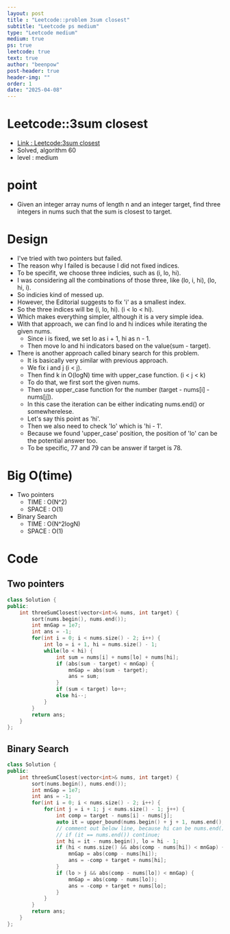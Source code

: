 ```yaml
---
layout: post
title : "Leetcode::problem 3sum closest"
subtitle: "Leetcode ps medium"
type: "Leetcode medium"
medium: true
ps: true
leetcode: true
text: true
author: "beenpow"
post-header: true
header-img: ""
order: 1
date: "2025-04-08"
---
```


# Leetcode::3sum closest
- [Link : Leetcode:3sum closest](https://leetcode.com/problems/3sum-closest/description/)
- Solved, algorithm 60
- level : medium

# point
- Given an integer array nums of length n and an integer target, find three integers in nums such that the sum is closest to target.

# Design
- I've tried with two pointers but failed.
- The reason why I failed is because I did not fixed indices.
- To be specifit, we choose three indicies, such as (i, lo, hi).
- I was considering all the combinations of those three, like (lo, i, hi), (lo, hi, i).
- So indicies kind of messed up.
- However, the Editorial suggests to fix 'i' as a smallest index.
- So the three indices will be (i, lo, hi). (i < lo < hi).
- Which makes everything simpler, although it is a very simple idea.
- With that approach, we can find lo and hi indices while iterating the given nums.
  - Since i is fixed, we set lo as i + 1, hi as n - 1.
  - Then move lo and hi indicators based on the value(sum - target).
- There is another approach called binary search for this problem.
    - It is basically very similar with previous approach.
    - We fix i and j (i < j).
    - Then find k in O(logN) time with upper_case function. (i < j < k)
    - To do that, we first sort the given nums.
    - Then use upper_case function for the number (target - nums[i] - nums[j]).
    - In this case the iteration can be either indicating nums.end() or somewherelese.
    - Let's say this point as 'hi'.
    - Then we also need to check 'lo' which is 'hi - 1'.
    - Because we found 'upper_case' position, the position of 'lo' can be the potential answer too.
    - To be specific, 77 and 79 can be answer if target is 78.

# Big O(time)
- Two pointers
    - TIME : O(N^2)
    - SPACE : O(1)
- Binary Search
    - TIME : O(N^2logN)
    - SPACE : O(1)

# Code

## Two pointers

```cpp
class Solution {
public:
    int threeSumClosest(vector<int>& nums, int target) {
        sort(nums.begin(), nums.end());
        int mnGap = 1e7;
        int ans = -1;
        for(int i = 0; i < nums.size() - 2; i++) {
            int lo = i + 1, hi = nums.size() - 1;
            while(lo < hi) {
                int sum = nums[i] + nums[lo] + nums[hi];
                if (abs(sum - target) < mnGap) {
                    mnGap = abs(sum - target);
                    ans = sum;
                }
                if (sum < target) lo++;
                else hi--;
            }
        }
        return ans;
    }
};
```

## Binary Search

```cpp
class Solution {
public:
    int threeSumClosest(vector<int>& nums, int target) {
        sort(nums.begin(), nums.end());
        int mnGap = 1e7;
        int ans = -1;
        for(int i = 0; i < nums.size() - 2; i++) {
            for(int j = i + 1; j < nums.size() - 1; j++) {
                int comp = target - nums[i] - nums[j];
                auto it = upper_bound(nums.begin() + j + 1, nums.end(), comp);
                // comment out below line, because hi can be nums.end(), but lo is not.
                // if (it == nums.end()) continue;
                int hi = it - nums.begin(), lo = hi - 1;
                if (hi < nums.size() && abs(comp - nums[hi]) < mnGap) {
                    mnGap = abs(comp - nums[hi]);
                    ans = -comp + target + nums[hi];
                }
                if (lo > j && abs(comp - nums[lo]) < mnGap) {
                    mnGap = abs(comp - nums[lo]);
                    ans = -comp + target + nums[lo];
                }
            }
        }
        return ans;
    }
};
```